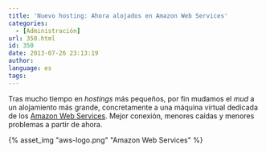 ```yaml
---
title: 'Nuevo hosting: Ahora alojados en Amazon Web Services'
categories:
  - [Administración]
url: 350.html
id: 350
date: 2013-07-26 23:13:19
author:
language: es
tags:
---
```


Tras mucho tiempo en _hostings_ más pequeños, por fin mudamos el _mud_ a un alojamiento más grande, concretamente a una máquina virtual dedicada de los [Amazon Web Services](http://aws.amazon.com/es/). Mejor conexión, menores caídas y menores problemas a partir de ahora.

{% asset_img "aws-logo.png" "Amazon Web Services" %}
